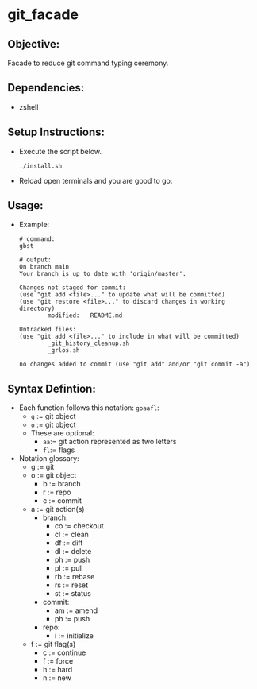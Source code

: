 # git_facade

##  Objective:
Facade to reduce git command typing ceremony.

## Dependencies:
- zshell 

## Setup Instructions:
- Execute the script below.
    ```shell
    ./install.sh
    ```

- Reload open terminals and you are good to go.

## Usage:
- Example:

    ```shell
    # command:
    gbst

    # output:
    On branch main
    Your branch is up to date with 'origin/master'.

    Changes not staged for commit:
    (use "git add <file>..." to update what will be committed)
    (use "git restore <file>..." to discard changes in working directory)
            modified:   README.md

    Untracked files:
    (use "git add <file>..." to include in what will be committed)
            _git_history_cleanup.sh
            _grlos.sh

    no changes added to commit (use "git add" and/or "git commit -a")
    ```

## Syntax Defintion:
- Each function follows this notation: `goaafl`:
    - `g` := git object
    - `o` := git object
    - These are optional:
        - `aa`:= git action represented as two letters
        - `fl`:= flags
- Notation glossary:
    - g := git 
    - o := git object 
        - b := branch 
        - r := repo
        - c := commit 
    - a := git action(s) 
        - branch:
            - co := checkout
            - cl := clean
            - df := diff
            - dl := delete
            - ph := push
            - pl := pull
            - rb := rebase
            - rs := reset
            - st := status
        - commit:
            - am := amend
            - ph := push
        - repo:
            - i  := initialize
    - f := git flag(s)
        - c := continue
        - f := force
        - h := hard
        - n := new